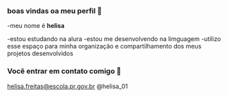###  boas vindas oa meu perfil  🌼
-meu nome é **helisa**

-estou estudando  na alura
-estou me desenvolvendo na limguagem 
-utilizo esse espaço para minha organização e compartilhamento dos meus projetos desenvolvidos

###   Você entrar em contato comigo 📧 

helisa.freitas@escola.pr.gov.br
@helisa_01
